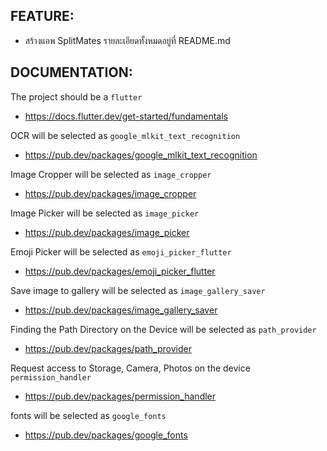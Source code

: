 ## FEATURE:

- สร้างแอพ SplitMates รายละเอียดทั้งหมดอยู่ที่ README.md

## DOCUMENTATION:

The project should be a `flutter`
- https://docs.flutter.dev/get-started/fundamentals

OCR will be selected as `google_mlkit_text_recognition`
- https://pub.dev/packages/google_mlkit_text_recognition

Image Cropper will be selected as `image_cropper`
- https://pub.dev/packages/image_cropper

Image Picker will be selected as `image_picker`
- https://pub.dev/packages/image_picker

Emoji Picker will be selected as `emoji_picker_flutter`
- https://pub.dev/packages/emoji_picker_flutter

Save image to gallery will be selected as `image_gallery_saver`
- https://pub.dev/packages/image_gallery_saver

Finding the Path Directory on the Device will be selected as `path_provider`
- https://pub.dev/packages/path_provider

Request access to Storage, Camera, Photos on the device `permission_handler`
- https://pub.dev/packages/permission_handler

fonts will be selected as `google_fonts`
- https://pub.dev/packages/google_fonts